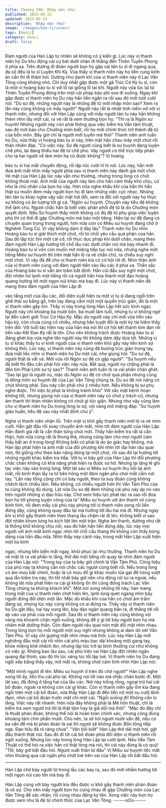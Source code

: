 ```yaml
---
title: Chương 598: Nhập môn (Hạ)
published: 2025-05-22
updated: 2025-05-22
description: 'Nhập môn (Hạ)'
image: '/images/han-li/cover/'
tags: [HanLi]
category: HanLi
draft: false
---
```


Đám người của Hàn Lập tự nhiên sẽ không có ý kiến gì. Lúc này
vị thanh niên họ Du khu động cái cự bát dưới chân đi thẳng đến
Thiên Tuyền Phong ở phía xa.
Trên đường đi đoàn người bọn họ gặp vài tên tu sĩ đi ngang qua,
đa số đều là tu sĩ Luyện Khí Kỳ. Vừa thấy vị thanh niên này họ
liền cung kính ân cần thi lễ thăm hỏi. Dường như danh khí của vị
thanh niên này ở Lạc Vân Tông cũng không nhỏ.
Chỉ duy nhất gặp được một gã Trúc Cơ Kỳ tu sĩ, còn là một vị
hoàng bào tu sĩ với lỗ tai giống lỗ tai khỉ.
Người này vừa lúc lại từ Thiên Tuyền Phong đứng trên một cái
pháp bảo phi xoa đi xuống. Ngay khi gặp được vị thanh niên họ
Du này hắn liền ngẩn ra rồi sau đó mới tươi cười nói:
"Du sư đệ, những người này là những đệ tử mới nhập môn sao?
Xem ra lần này cũng không có mấy người!"
Người này rất là nhiệt tình niềm nở với vị thanh niên, nhưng đối
với Hàn Lập cùng với mấy người tán tu này hắn không thèm nhìn
lấy một cái, ra vẻ rất là xem thường bọn họ.
"Thì ra là Ngôn sư huynh! Những người này còn phải thông qua
việc kiểm tra Vấn tâm thuật, sau đó mới báo cho Chưởng môn
biết, rồi họ mới chính thức trở thành đệ tử của bổn môn. Bây giờ
chỉ là người mới tuyển mà thôi" Thanh niên anh tuấn họ Du, vừa
thấy vị hoàng bào tu sĩ này, trên mặt hắn chau mày một chút rồi
thản nhiên đáp.
"Có việc này. Sư đệ ngươi cũng biết là sư huynh đang luyện chế
phù, lại đang thiếu hai đệ tử chế phù. Vậy ngươi có thể trực tiếp
phân cho ta hai người về làm môn hạ có được không"? Vị hoàng

bào tu sĩ hai mắt chuyển động, rồi lập tức cười hì hì nói.
Lúc này, hắn mới đưa ánh mắt nhìn mấy người phía sau vị thanh
niên này đánh giá một chút. Vẻ mặt của Hàn Lập lúc này vẫn như
thường, nhưng trong lòng có chút không thoải mái.
Ánh mắt của người này làm cho hắn cảm thấy khó chịu, cứ như là
chủ nhân của bọn họ vậy. Hơn nữa nghe khẩu khí của hắn thì hắn
thật sự muốn đem mấy người bọn họ đi làm những việc cực
nhọc.
Những tên tán tu khác nghe vậy sắc mặt hơi đổi, xem ra đối với
người này họ thực sự không có ấn tượng tốt gì cả.
"Ngôn sư huynh. Chuyện này tiểu đệ không thể làm chủ. Ngươi
chắc hẳn là biết việc phân phối đệ tử là do Chưởng môn quyết
định. Nếu Sư huynh thấy mình không có đủ đệ tử phụ giúp việc
luyện phù thì có thể đi gặp Chưởng môn mà báo một tiếng. Hiện
tại sư đệ đang có chuyện quan trọng trong người, hơn nữa còn có
Miêu sư huynh đang chờ ở Nghênh Tùng Cư. Vì vậy không dám ở
đây lâu" Thanh niên họ Du nhìn Hoàng bào tu sĩ giải thích một
chút, rồi từ chối yêu cầu quá phận của hắn. Sau đó lập tức tìm
một cái cớ, rồi thúc dục pháp khí dưới chân, mang theo đám
người Hàn Lập hướng tới chỗ lầu các dưới chân núi mà bay
nhanh đi.
Hoàng bào tu sĩ vốn còn muốn mở miệng tiếp tục nói nữa, nhưng
nghe một tiếng Miêu sư huynh thì trên mặt hắn lộ ra vẻ chần chừ,
ra chiều suy nghĩ một chút. Vì vậy đã để cho vị thanh niên kia có
cơ hội rời đi.
Nhìn thân ảnh của vị thanh niên cùng với đám người tiến vào lầu
các ở phía xa. Thần sắc của Hoàng bào tu sĩ vẫn âm trầm bất
định.
Hắn cúi đầu suy nghĩ một chút, đột nhiên hừ lạnh một tiếng rồi cả
người hắn hóa thành một đạo hoàng quang hướng tới một ngọn
núi khác mà bay đi.
Lúc này vị thanh niên đã mang theo đám người của Hàn Lập đi

vào tầng một của lầu các, đối diện xuất hiện ra một vị tu sĩ đang
ngồi trên ghế thái sư bằng gỗ, trên tay đang cầm một một quyển
trúc giản, đó là một vị thanh niên gầy ốm. Thấy vị này trong lòng
Hàn Lập hết sức kinh ngạc.
Người này chỉ khoảng ba mươi bốn, ba mươi lăm tuổi, nhưng tu
vi không ngờ lại đến cảnh giới Trúc Cơ Hậu Kỳ.
Mặc dù người này chỉ mới vừa tiến vào hậu kỳ, còn chưa củng cố
nhiều, nhưng hắn tuyệt đối là một kỳ tài hiếm thấy trên đời. Với
tuổi tác hiện nay của hắn mà nói thì cơ hội kết thành kim đan rồi
tiến vào Kết Đan Kỳ rất là lớn. Cho nên không trách được Hoàng
bào tu sĩ đáng ghét kia vừa nghe tên người này thì không dám
dây dưa tới.
Những vị tu sĩ khác thấy tu vi kinh người của vị thanh niên khô
gầy này liền kinh sợ không thôi.
Lúc này, vị thanh niên này cũng đã buông trúc giản trong tay, đưa
mắt liếc nhìn vị thanh niên họ Du một cái, nhẹ giọng hỏi:
"Du sư đệ, ngươi thật là vất vả. Mới vừa rồi Ngôn sư đệ có gặp
ngươi".
"Sư huynh nếu đã biết thì đâu cần phải hỏi việc này nữa. Bất quá,
người nọ chẳng phải là đến tìm Phái Linh sư tỷ sao?" Thanh niên
anh tuấn lộ ra vài phần chán ghét.
"Sao lại gọi là người nọ, mặc dù Ngôn sư đệ có chút quá phận
nhưng cũng là đồng môn sư huynh đệ của Lạc Vân Tông chúng
ta. Du sư đệ nói năng có chút không phải. Sau này cần phải chú ý
nhiều hơn. Nếu không bị sư phụ nghe được. Thì việc bị phạt là
không tránh khỏi" Với sắc mặt bệnh hoạn không tốt, nhưng giọng
nói của vị thanh niên này có chút ý trách cứ, nhưng âm thanh thì
thản nhiên không có chút gì tức giận.
Nhưng như vậy cũng làm cho vị thanh niên họ Du trong lòng lo
sợ, vội vàng mở miệng đáp: "Sư huynh giáo huấn, tiểu đệ sau này
nhất định chú ý".

Nghe vị thanh niên nhận lỗi. Trên mặt vị khô gầy thanh niên mới
lộ ra vẻ mỉm cười.
Hắn gật đầu rồi xoay chuyển ánh mắt, nhìn tới đám người của
Hàn Lập. Hắn đánh giá rất là cẩn thận từng chút một.
Thấy hắn kiểm tra rất là cẩn thận, hơn nữa cũng rất là thong thả,
nhưng cũng làm cho mọi người cảm thấy bất an ở trong lòng!
Không biết có phải là do ảo giác hay không, mà Hàn lập phát hiện
ra ánh mắt của đối phương khi nhìn tới đại hán râu quai nón, thì
giống như theo bản năng dừng lại một chút, rồi sau đó lại hướng
tới những người khác kiểm tra tiếp.
Với tu vi bây giờ của Hàn Lập thì đối phương chắc chắn không có
khả năng phát hiện ra được sơ hở. Nhưng lại lặng lẽ ghi tạc việc
này vào trong lòng.
Một lát sau vị Miêu sư huynh thu hồi lại ánh mắt, rồi bình thản lấy
ra từ bên hông một đám ngân phù chói mắt cầm nơi tay.
"Lần này tổng cộng chỉ có bảy người, theo ta suy đoán cũng
không chêch lệch nhiều lắm. Nếu không, có nhiều người hơn thì
Vấn Tâm Phù của ta cũng không đủ dùng. Lát nữa Du sư đệ đem
những cái phù này áp nó vào trên người những vị đạo hữu này.
Chờ xem hiệu lực phát tác ra sao rồi đưa bọn họ tới phòng luyện
công của ta" Miêu sư huynh với âm thanh vô cùng bình tĩnh, rồi
đem mấy cái phù này phóng tới vị thanh niên xong rồi liền đứng
dậy, cũng không quay đầu lại mà hướng tới lầu hai mà đi.
Nhưng ngay khi vị khô gầy thanh niên theo thang lầu chậm rãi đi
lên, không biết vì sao đột nhiên khom lưng ho kịch liệt lên một
trận.
Nghe âm thanh, dường như rất là thống khổ không chịu nổi, sau
đó hắn hắn liền đứng dậy, lúc này mọi người với ánh mắt kinh
ngạc nhìn tới chỗ cầu thang thì không còn thấy bóng dáng của
hắn đâu nữa.
Nhìn thấy này cảnh này, trong mắt Hàn Lập xuất hiện một tia kinh

ngạc, nhưng liền biến mất ngay, khôi phục lại như thường.
Thanh niên họ Du vẻ mặt lộ ra vài phần lo lắng, thở dài một tiếng
rồi quay lại nhìn đám người của Hàn Lập nói:
"Trong tay của ta bây giờ chính là Vấn Tâm Phù. Công hiệu của
phù này ta không cần nói chắc các ngươi cũng biết rồi. Nếu trong
lòng có âm mưu bất chính, hoặc là có mưu đồ gì khác muốn lừa
gạt để hòng vượt qua lần kiểm tra này, thì tốt nhất bây giờ nên
chủ động rút lui ra ngoài, nếu không lát nữa phát hiện ra cái gì
không ổn thì cũng đừng trách Lạc Vân Tông chúng ta không
khách khí".
Một nói xong những lời này, hàn mang trong mắt của vị thanh
niên chợt hiện lên, lạnh lùng quét ngang nhìn bảy người đứng đối
diện một lần.
Mặc dù khẩu khí của hắn có chút âm trầm đáng sợ, nhưng lúc
này cũng không có ai đứng ra.
Thấy vậy vị thanh niên họ Du gật đầu, hai tay vung lên, bảy đạo
ngân quang bắn ra, đi thẳng tới rồi áp vào vai phải của mỗi người.
Sau đó vị thanh niên này cũng không vội vàng mà khoanh chân
ngồi xuống, không để ý gì tới bảy người bọn họ mà nhắm mắt
dưỡng thần.
Còn đám người râu quai nón mặt đối mặt nhìn nhau. Trong lòng
bọn họ mỗi người một suy nghĩ nhưng không ai dám dò xét Vấn
Tâm Phù. Vì vậy chỉ gương mắt nhìn nhau mà thôi.
Lúc này Hàn Lập mới nghiêng đầu một cái rồi nhìn cái phù màu
bạc dài khoảng một gang tay, khóe miệng khẽ nhếch lên, nhưng
lập tức trở lại bình thường coi như không có việc gì. Không bao
lâu sau, cái phù trên vai Hàn Lập đột nhiên ngân quang đại thịnh,
sau đó thì lúc sáng lúc tối lập loè.
Vị thanh niên họ Du đang ngồi xếp bằng thấy vậy, mở mắt ra,
không chút cảm tình nhìn Hàn Lập nói:

"Một mình ngươi đi lên. Miêu sư huynh ở trên đó chờ ngươi!"
Hàn Lập nghe xong lời ấy, liền thu cái phù lại. Không nói lời nào
mà nhấc chân bước đi. Một lát sau, đã đứng ở tầng hai của lầu
các.
Nơi này trống rỗng, ngoại trừ hai cái bồ đoàn, ngoài ra không còn
cái gì khác.
Còn vị thanh niên gầy ốm kia đang ngồi trên một cái bồ đoàn, vừa
thấy Hàn Lập đi đến liền nở một nụ cười lãnh đạm, nhìn cái bồ
đoàn trước mặt chỉ một cái.
"Ngồi xuống đi! Không cần lo lắng. Việc này rất nhanh. Hơn nữa
đây không phải là Mê hồn thuật, chỉ là kiểm tra xem ngươi trả lời
là thật tâm hay là giả dối mà thôi".
"Mặc dù đây chỉ là thuật phán đoán, không thể nói là hoàn toàn
chính xác, nhưng cũng đúng khoảng tám chín phần mười. Cho
nên, ta sẽ hỏi ngươi mười vấn đề, nếu có ba vấn đề mà bị phán
đoán là sai thì ngươi sẽ không được Bổn tông tiếp nạp. Đạo hữu
đã rõ ràng chưa".
"Vãn bối biết" Hàn Lập thở dài một hơi, gật đầu thành thật nói.
Sau đó đi tới cái bồ đoàn phía đối diện vị thanh niên rồi ngồi
xuống.
Nhưng lúc này trong lòng Hàn Lập lại cười lạnh.
Nếu Vấn Tâm Thuật có thể hỏi ra việc hắn có thật lòng mà nói, thì
cái này đúng là có quỷ!
"Tốt, bây giờ bắt đầu hỏi. Ngươi xuất thân từ đâu" Vị Miêu sư
huynh liếc mắt nhìn thoáng qua cái ngân phù chợt loé trên vai của
Hàn Lập rồi bắt đầu hỏi.
******************
Hàn Lập chờ bảy người từ trong lầu các bay ra, sau đó mới nhắm
hướng tới một ngọn núi cao lớn mà bay đi.

Hàn Lập cùng với bảy người kia đều được vị khô gầy thanh niên
phán đoán là vô sự.
Cho nên mấy người bọn họ cùng nhau đi gặp Chưởng môn của
Lạc Vân Tông để xác nhận, rồi cùng nhau đăng ký tên. Xong việc
này bọn họ được xem như là đệ tử chính thức của Lạc Vân Tông.
------oOo------
